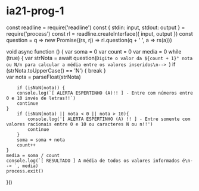 # ia21-prog-1
const readline = require('readline')
const { stdin: input, stdout: output } = require('process')
const rl = readline.createInterface({ input, output })
const question = q => new Promise((rs, rj) => rl.question(q + ' ', a => rs(a)))

void async function () {
    var soma = 0
    var count = 0
    var media = 0
    while (true) {
        var strNota = await question(`Digite o valor da ${count + 1}° nota ou N/n para calcular a média entre os valores inseridos\n--> `)
        if (strNota.toUpperCase() == 'N') {
            break
        }     
        var nota = parseFloat(strNota)
      
        if (isNaN(nota)) {
        console.log(`[ ALERTA ESPERTINHO (A)!! ] - Entre com números entre 0 e 10 invés de letras!!`)
        continue
    }
        if (isNaN(nota) || nota < 0 || nota > 10){
            console.log('[ ALERTA ESPERTINHO (A) !! ] - Entre somente com valores racionais entre 0 e 10 ou caracteres N ou n!!')
            continue
        }
        soma = soma + nota
        count++
    }
    media = soma / count
    console.log(`[ RESULTADO ] A média de todos os valores informados é\n--> `, media)
    process.exit()
}()
